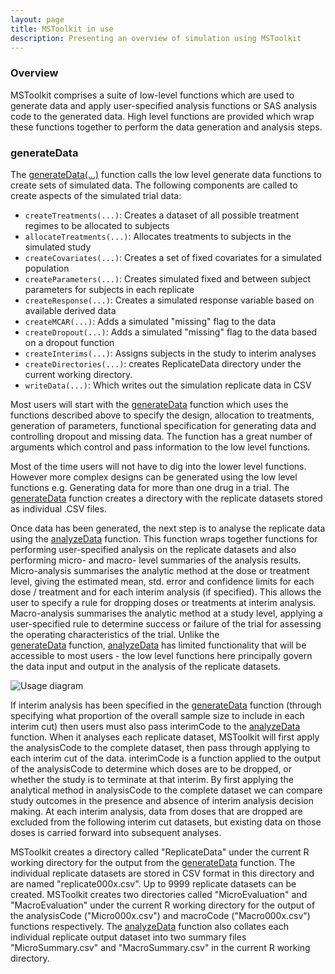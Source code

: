 ```yaml
---
layout: page
title: MSToolkit in use
description: Presenting an overview of simulation using MSToolkit
---
```

### Overview

MSToolkit comprises a suite of low-level functions which are used to
generate data and apply user-specified analysis functions or SAS
analysis code to the generated data. High level functions are provided
which wrap these functions together to perform the data generation and
analysis steps.

### generateData

The [generateData(...)](pages/generatedata.html)
function calls the low level generate data functions to create sets of
simulated data. The following components are called to create aspects of
the simulated trial data:
  
  * `createTreatments(...)`: Creates a dataset of all possible
    treatment regimes to be allocated to subjects
  * `allocateTreatments(...)`: Allocates treatments to subjects in the
    simulated study
  * `createCovariates(...)`: Creates a set of fixed covariates for a
    simulated population
  * `createParameters(...)`: Creates simulated fixed and between
    subject parameters for subjects in each replicate
  * `createResponse(...)`: Creates a simulated response variable based
    on available derived data
  * `createMCAR(...)`: Adds a simulated "missing" flag to the data
  * `createDropout(...)`: Adds a simulated "missing" flag to the data
    based on a dropout function
  * `createInterims(...)`: Assigns subjects in the study to interim
    analyses
  * `createDirectories(...)`: creates ReplicateData directory under
    the current working directory.
  * `writeData(...)`: Which writes out the simulation replicate data
    in CSV
  
Most users will start with the [generateData](pages/generatedata.html)
function which uses the functions described above to specify the design,
allocation to treatments, generation of parameters, functional
specification for generating data and controlling dropout and missing
data. The function has a great number of arguments which control and
pass information to the low level functions. 

Most of the time users will not have to dig into the lower level functions. 
However more complex designs can be generated using the low level functions 
e.g. Generating data for more than one drug in a trial. The 
[generateData](pages/generatedata.html)
function creates a directory with the replicate datasets stored as
individual .CSV files.

Once data has been generated, the next step is to analyse the replicate
data using the [analyzeData](pages/analyzedata.html) function.
This function wraps together functions for performing user-specified
analysis on the replicate datasets and also performing micro- and macro-
level summaries of the analysis results. Micro-analysis summarises the
analytic method at the dose or treatment level, giving the estimated
mean, std. error and confidence limits for each dose / treatment and for
each interim analysis (if specified). This allows the user to specify a
rule for dropping doses or treatments at interim analysis.
Macro-analysis summarises the analytic method at a study level, applying
a user-specified rule to determine success or failure of the trial for
assessing the operating characteristics of the trial. Unlike the  
[generateData](pages/generatedata.html)
function, [analyzeData](pages/analyzedata.html) has
limited functionality that will be accessible to most users - the low
level functions here principally govern the data input and output in the
analysis of the replicate datasets.
  
![Usage diagram](assets/usage.png)

If interim analysis has been specified in the 
[generateData](pages/generatedata.html)
function (through specifying what proportion of the overall sample size
to include in each interim cut) then users must also pass interimCode to
the [analyzeData](pages/analyzedata.html)
function. When it analyses each replicate dataset, MSToolkit will first
apply the analysisCode to the complete dataset, then pass through
applying to each interim cut of the data. interimCode is a function
applied to the output of the analysisCode to determine which doses are
to be dropped, or whether the study is to terminate at that interim. By
first applying the analytical method in analysisCode to the complete
dataset we can compare study outcomes in the presence and absence of
interim analysis decision making. At each interim analysis, data from
doses that are dropped are excluded from the following interim cut
datasets, but existing data on those doses is carried forward into
subsequent analyses.
  
MSToolkit creates a directory called "ReplicateData" under the current R
working directory for the output from the [generateData](pages/generatedata.html) 
function. The individual replicate datasets are stored in CSV format in this 
directory and are named "replicate000x.csv". Up to
9999 replicate datasets can be created. MSToolkit creates two
directories called "MicroEvaluation" and "MacroEvaluation" under the
current R working directory for the output of the analysisCode
("Micro000x.csv") and macroCode ("Macro000x.csv") functions
respectively. The [analyzeData](pages/analyzedata.html) function also
collates each individual replicate output dataset into two summary files
"MicroSummary.csv" and "MacroSummary.csv" in the current R working
directory.
